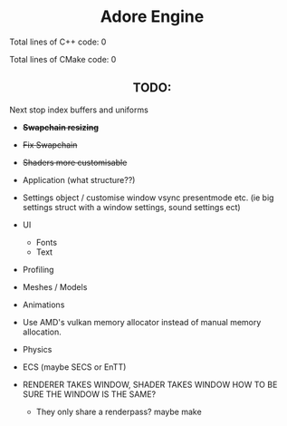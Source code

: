 # <center>Adore Engine</center>

Total lines of C++ code: 0

Total lines of CMake code: 0

## <center>TODO:</center>

Next stop index buffers and uniforms 

 - ~~__Swapchain resizing__~~
 - ~~Fix Swapchain~~
 - ~~Shaders more customisable~~
 - Application (what structure??)
 - Settings object / customise window vsync presentmode etc.
   (ie big settings struct with a window settings, sound settings ect)

 - UI
    - Fonts
    - Text

 - Profiling

 - Meshes / Models
 - Animations

 - Use AMD's vulkan memory allocator instead of manual memory allocation.

 - Physics
 - ECS (maybe SECS or EnTT)

 - RENDERER TAKES WINDOW, SHADER TAKES WINDOW HOW TO BE SURE THE WINDOW IS THE SAME?
   - They only share a renderpass? maybe make 